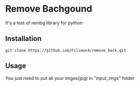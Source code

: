 # Remove Bachgound
It's a test of rembg library for python

## Installation
```
git clone https://github.com/Filimon4/remove_back.git
```
## Usage
You just need to put all your imges(jpg) in "input_imgs" folder
